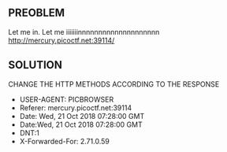 ## PREOBLEM
Let me in. Let me iiiiiiinnnnnnnnnnnnnnnnnnnn http://mercury.picoctf.net:39114/
## SOLUTION
CHANGE THE HTTP METHODS ACCORDING TO THE RESPONSE

- USER-AGENT: PICBROWSER
- Referer: mercury.picoctf.net:39114
- Date: Wed, 21 Oct 2018 07:28:00 GMT
- Date:Wed, 21 Oct 2018 07:28:00 GMT
- DNT:1
- X-Forwarded-For: 2.71.0.59
